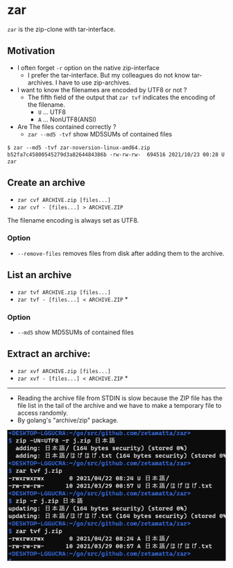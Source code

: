 zar
===

`zar` is the zip-clone with tar-interface.

Motivation
----------

- I often forget `-r` option on the native zip-interface
    - I prefer the tar-interface. But my colleagues do not know tar-archives. I have to use zip-archives.
- I want to know the filenames are encoded by UTF8 or not ?
    - The fifth field of the output that `zar tvf` indicates the encoding of the filename.
        - `U` ... UTF8
        - `A` ... NonUTF8(ANSI)
- Are The files contained correctly ?
    - `zar --md5 -tvf` show MD5SUMs of contained files

```
$ zar --md5 -tvf zar-noversion-linux-amd64.zip
b52fa7c45800545279d3a8264484386b -rw-rw-rw-  694516 2021/10/23 00:28 U zar
```

Create an archive
-----------------

- `zar cvf ARCHIVE.zip [files...]`
- `zar cvf - [files...] > ARCHIVE.ZIP`

The filename encoding is always set as UTF8.

### Option

- `--remove-files` removes files from disk after adding them to the archive.

List an archive
----------------

- `zar tvf ARCHIVE.zip [files...]`  
- `zar tvf - [files...] < ARCHIVE.ZIP` \*

### Option

- `--md5` show MD5SUMs of contained files

Extract an archive:
-------------------

- `zar xvf ARCHIVE.zip [files...]`  
- `zar xvf - [files...] < ARCHIVE.ZIP` \*

---

- Reading the archive file from STDIN is slow because the ZIP file has the file list in the tail of the archive and we have to make a temporary file to access randomly.
- By golang's "archive/zip" package.

![](./demo.png)
